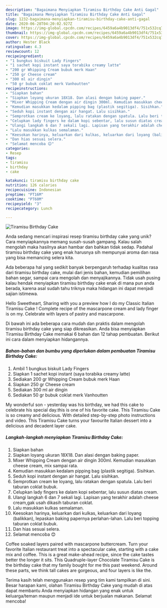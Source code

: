 ```yaml
---
description: "Bagaimana Menyiapkan Tiramisu Birthday Cake Anti Gagal"
title: "Bagaimana Menyiapkan Tiramisu Birthday Cake Anti Gagal"
slug: 1232-bagaimana-menyiapkan-tiramisu-birthday-cake-anti-gagal
date: 2020-06-28T04:20:02.927Z
image: https://img-global.cpcdn.com/recipes/6459a6a4b9013df4/751x532cq70/tiramisu-birthday-cake-foto-resep-utama.jpg
thumbnail: https://img-global.cpcdn.com/recipes/6459a6a4b9013df4/751x532cq70/tiramisu-birthday-cake-foto-resep-utama.jpg
cover: https://img-global.cpcdn.com/recipes/6459a6a4b9013df4/751x532cq70/tiramisu-birthday-cake-foto-resep-utama.jpg
author: Hester Black
ratingvalue: 4.3
reviewcount: 12
recipeingredient:
- "1 bungkus biskuit Lady Fingers"
- "1 sachet kopi instant saya torabika creamy latte"
- "200 gr Whipping Cream bubuk merk Haan"
- "250 gr Cheese cream"
- "300 ml air dingin"
- "50 gr bubuk coklat merk Vanhoutten"
recipeinstructions:
- "Siapkan bahan"
- "Siapkan loyang ukuran 18X18. Dan alasi dengan baking paper."
- "Mixer Whipping Cream dengan air dingin 300ml. Kemudian masukkan cheese cream, mix sampai rata."
- "Kemudian masukkan kedalam pipping bag (plastik segitiga). Sisihkan."
- "Seduh kopi instant dengan air hangat. Lalu sisihkan."
- "Semprotkan cream ke loyang, lalu ratakan dengan spatula. Lalu beri taburan coklat bubuk."
- "Celupkan lady fingers ke dalam kopi sebentar, lalu susun diatas cream."
- "Ulangi langkah 6 dan 7 sekali lagi. Lapisan yang terakhir adalah cheese cream,gak usah dikasih taburan coklat."
- "Lalu masukkan kulkas semalaman."
- "Keesokan harinya, keluarkan dari kulkas, keluarkan dari loyang (balikkan), lepaskan baking papernya perlahan-lahan. Lalu beri topping taburan coklat bubuk."
- "Dan hias sesuai selera."
- "Selamat mencoba 😊"
categories:
- Resep
tags:
- tiramisu
- birthday
- cake

katakunci: tiramisu birthday cake 
nutrition: 126 calories
recipecuisine: Indonesian
preptime: "PT16M"
cooktime: "PT60M"
recipeyield: "3"
recipecategory: Lunch

---
```



![Tiramisu Birthday Cake](https://img-global.cpcdn.com/recipes/6459a6a4b9013df4/751x532cq70/tiramisu-birthday-cake-foto-resep-utama.jpg)

Anda sedang mencari inspirasi resep tiramisu birthday cake yang unik? Cara menyiapkannya memang susah-susah gampang. Kalau salah mengolah maka hasilnya akan hambar dan bahkan tidak sedap. Padahal tiramisu birthday cake yang enak harusnya sih mempunyai aroma dan rasa yang bisa memancing selera kita.

Ada beberapa hal yang sedikit banyak berpengaruh terhadap kualitas rasa dari tiramisu birthday cake, mulai dari jenis bahan, kemudian pemilihan bahan segar, sampai cara mengolah dan menyajikannya. Tidak usah pusing kalau hendak menyiapkan tiramisu birthday cake enak di mana pun anda berada, karena asal sudah tahu triknya maka hidangan ini dapat menjadi sajian istimewa.

Hello Sweetheart, Sharing with you a preview how I do my Classic Italian Tiramisu Cake ! Complete recipe of the mascarpone cream and lady finger is on my. Celebrate with layers of pastry and mascarpone.


Di bawah ini ada beberapa cara mudah dan praktis dalam mengolah tiramisu birthday cake yang siap dikreasikan. Anda bisa menyiapkan Tiramisu Birthday Cake memakai 6 bahan dan 12 tahap pembuatan. Berikut ini cara dalam menyiapkan hidangannya.

<!--inarticleads1-->

##### Bahan-bahan dan bumbu yang diperlukan dalam pembuatan Tiramisu Birthday Cake:

1. Ambil 1 bungkus biskuit Lady Fingers
1. Siapkan 1 sachet kopi instant (saya torabika creamy latte)
1. Sediakan 200 gr Whipping Cream bubuk merk Haan
1. Siapkan 250 gr Cheese cream
1. Sediakan 300 ml air dingin
1. Sediakan 50 gr bubuk coklat merk Vanhoutten


My wonderful son - yesterday was his birthday, we had this cake to celebrate his special day.this is one of his favorite cake. This Tiramisu Cake is so creamy and delicious. With detailed step-by-step photo instructions and video. This Tiramisu Cake turns your favourite Italian dessert into a delicious and decadent layer cake. 

<!--inarticleads2-->

##### Langkah-langkah menyiapkan Tiramisu Birthday Cake:

1. Siapkan bahan
1. Siapkan loyang ukuran 18X18. Dan alasi dengan baking paper.
1. Mixer Whipping Cream dengan air dingin 300ml. Kemudian masukkan cheese cream, mix sampai rata.
1. Kemudian masukkan kedalam pipping bag (plastik segitiga). Sisihkan.
1. Seduh kopi instant dengan air hangat. Lalu sisihkan.
1. Semprotkan cream ke loyang, lalu ratakan dengan spatula. Lalu beri taburan coklat bubuk.
1. Celupkan lady fingers ke dalam kopi sebentar, lalu susun diatas cream.
1. Ulangi langkah 6 dan 7 sekali lagi. Lapisan yang terakhir adalah cheese cream,gak usah dikasih taburan coklat.
1. Lalu masukkan kulkas semalaman.
1. Keesokan harinya, keluarkan dari kulkas, keluarkan dari loyang (balikkan), lepaskan baking papernya perlahan-lahan. Lalu beri topping taburan coklat bubuk.
1. Dan hias sesuai selera.
1. Selamat mencoba 😊


Coffee soaked layers paired with mascarpone buttercream. Turn your favorite Italian restaurant treat into a spectacular cake, starting with a cake mix and coffee. This is a great make-ahead recipe, since the cake tastes better the longer it sits. This Quadruple-layer Chocolate Tiramisu Cake is the birthday cake that my family bought for me this past weekend. Around these parts, we think tall cakes are gorgeous, and four layers is like the. 

Terima kasih telah menggunakan resep yang tim kami tampilkan di sini. Besar harapan kami, olahan Tiramisu Birthday Cake yang mudah di atas dapat membantu Anda menyiapkan hidangan yang enak untuk keluarga/teman maupun menjadi ide untuk berjualan makanan. Selamat mencoba!
